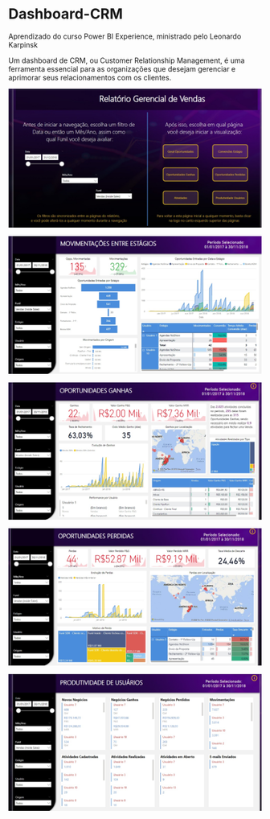 # Dashboard-CRM

Aprendizado do curso Power BI Experience, ministrado pelo Leonardo Karpinsk


Um dashboard de CRM, ou Customer Relationship Management, é uma ferramenta essencial para as organizações
que desejam gerenciar e aprimorar seus relacionamentos com os clientes.

![Logo da Minha Aplicação](Home.jpeg)

![Logo da Minha Aplicação](conversoes_estagio.jpeg)

![Logo da Minha Aplicação](oportunidades_ganhas.jpeg)

![Logo da Minha Aplicação](oportunidades_perdidas.jpeg)

![Logo da Minha Aplicação](produtividades_usuarios.jpeg)



